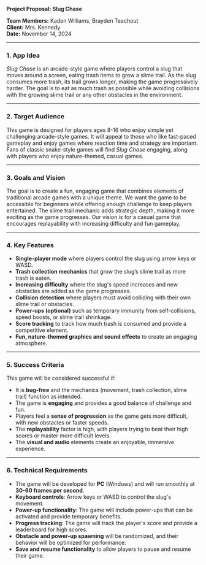 **Project Proposal: Slug Chase**

**Team Members:** Kaden Williams, Brayden Teachout  
**Client:** Mrs. Kennedy  
**Date:** November 14, 2024

---

### **1\. App Idea**

*Slug Chase* is an arcade-style game where players control a slug that moves around a screen, eating trash items to grow a slime trail. As the slug consumes more trash, its trail grows longer, making the game progressively harder. The goal is to eat as much trash as possible while avoiding collisions with the growing slime trail or any other obstacles in the environment.

---

### **2\. Target Audience**

This game is designed for players ages 8-16 who enjoy simple yet challenging arcade-style games. It will appeal to those who like fast-paced gameplay and enjoy games where reaction time and strategy are important. Fans of classic snake-style games will find *Slug Chase* engaging, along with players who enjoy nature-themed, casual games.

---

### **3\. Goals and Vision**

The goal is to create a fun, engaging game that combines elements of traditional arcade games with a unique theme. We want the game to be accessible for beginners while offering enough challenge to keep players entertained. The slime trail mechanic adds strategic depth, making it more exciting as the game progresses. Our vision is for a casual game that encourages replayability with increasing difficulty and fun gameplay.

---

### **4\. Key Features**

* **Single-player mode** where players control the slug using arrow keys or WASD.  
* **Trash collection mechanics** that grow the slug’s slime trail as more trash is eaten.  
* **Increasing difficulty** where the slug's speed increases and new obstacles are added as the game progresses.  
* **Collision detection** where players must avoid colliding with their own slime trail or obstacles.  
* **Power-ups (optional)** such as temporary immunity from self-collisions, speed boosts, or slime trail shrinkage.  
* **Score tracking** to track how much trash is consumed and provide a competitive element.  
* **Fun, nature-themed graphics and sound effects** to create an engaging atmosphere.

---

### **5\. Success Criteria**

This game will be considered successful if:

* It is **bug-free** and the mechanics (movement, trash collection, slime trail) function as intended.  
* The game is **engaging** and provides a good balance of challenge and fun.  
* Players feel a **sense of progression** as the game gets more difficult, with new obstacles or faster speeds.  
* The **replayability** factor is high, with players trying to beat their high scores or master more difficult levels.  
* The **visual and audio** elements create an enjoyable, immersive experience.

---

### **6\. Technical Requirements**

* The game will be developed for **PC** (Windows) and will run smoothly at **30-60 frames per second**.  
* **Keyboard controls**: Arrow keys or WASD to control the slug's movement.  
* **Power-up functionality**: The game will include power-ups that can be activated and provide temporary benefits.  
* **Progress tracking**: The game will track the player's score and provide a leaderboard for high scores.  
* **Obstacle and power-up spawning** will be randomized, and their behavior will be optimized for performance.  
* **Save and resume functionality** to allow players to pause and resume their game.

